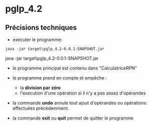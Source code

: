# pglp_4.2

## Précisions techniques
- executer le programme:
```shell
java -jar target\pglp_4.2-0.0.1-SNAPSHOT.jar
```
java -jar target\pglp_4.2-0.0.1-SNAPSHOT.jar
- le programme principal est contenu dans "CalculatriceRPN"

- le programme prend en compte et empêche :
	- la **division par zéro**
	- l'execution d'une opération si il n'y a pas assez d'opérandes
	
- la commande **undo** annule tout ajout d'opérandes ou opérations effectuées précédemment.
- la commande **exit** ou **quit** permet de quitter le programme
	

